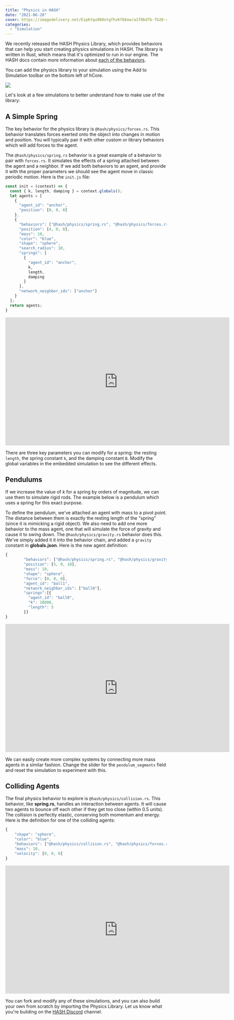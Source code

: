 ```yaml
---
title: "Physics in HASH"
date: "2021-06-28"
cover: https://imagedelivery.net/EipKtqu98OotgfhvKf6Eew/a1f0bd7b-fb28-451e-e2ef-e5a67f4e2900/public
categories: 
  - "Simulation"
---
```


We recently released the HASH Physics Library, which provides behaviors that can help you start creating physics simulations in HASH. The library is written in Rust, which means that it's optimized to run in our engine. The HASH docs contain more information about [each of the behaviors](https://docs.hash.ai/core/concepts/physics).

You can add the physics library to your simulation using the Add to Simulation toolbar on the bottom left of hCore.

![](images/image31.png)

Let's look at a few simulations to better understand how to make use of the library:

## A Simple Spring

The key behavior for the physics library is `@hash/physics/forces.rs`. This behavior translates forces exerted onto the object into changes in motion and position. You will typically pair it with other custom or library behaviors which will add forces to the agent.

The `@hash/physics/spring.rs` behavior is a great example of a behavior to pair with `forces.rs`. It simulates the effects of a spring attached between the agent and a neighbor. If we add both behaviors to an agent, and provide it with the proper parameters we should see the agent move in classic periodic motion. Here is the `init.js` file:

```javascript
const init = (context) => {
  const { k, length, damping } = context.globals();
  let agents = [
    {
      "agent_id": "anchor",
      "position": [0, 0, 0]
    },
    {
      "behaviors": ["@hash/physics/spring.rs", "@hash/physics/forces.rs"],
      "position": [4, 0, 0],
      "mass": 10,
      "color": "blue",
      "shape": "sphere",
      "search_radius": 10,
      "springs": [
        {
          "agent_id": "anchor",
          k,
          length,
          damping
        }
      ],
      "network_neighbor_ids": ["anchor"]
    }
  ];
  return agents;
}
```

<iframe src="https://core.hash.ai/embed.html?project=%40hash%2Fhanging-spring&amp;ref=stable&amp;tabs=3d" scrolling="auto" width="700" height="400" frameborder="0"></iframe>

There are three key parameters you can modify for a spring: the resting `length`, the spring constant `k`, and the damping constant `B`. Modify the global variables in the embedded simulation to see the different effects.

## Pendulums

If we increase the value of _k_ for a spring by orders of magnitude, we can use them to simulate rigid rods. The example below is a pendulum which uses a spring for this exact purpose.

To define the pendulum, we've attached an agent with mass to a pivot point. The distance between them is exactly the resting length of the "spring" (since it is mimicking a rigid object). We also need to add one more behavior to the mass agent, one that will simulate the force of gravity and cause it to swing down. The `@hash/physics/gravity.rs` behavior does this. We've simply added it it into the behavior chain, and added a `gravity` constant in **globals.json**. Here is the new agent definition:

```javascript
{
        "behaviors": ["@hash/physics/spring.rs", "@hash/physics/gravity.rs", "@hash/physics/forces.rs"],
        "position": [5, 0, 10],
        "mass": 10,
        "shape": "sphere",
        "force": [0, 0, 0],
        "agent_id": "ball1",
        "network_neighbor_ids": ["ball0"],
        "springs":[{
          "agent_id": "ball0",
          "k": 10000,
          "length": 5
        }]
}
```

<iframe src="https://core.hash.ai/embed.html?project=%40hash%2Fpendulum&amp;ref=stable&amp;tabs=3d" scrolling="auto" width="700" height="400" frameborder="0"></iframe>

We can easily create more complex systems by connecting more mass agents in a similar fashion. Change the slider for the `pendulum_segments` field and reset the simulation to experiment with this.

## Colliding Agents

The final physics behavior to explore is `@hash/physics/collision.rs`. This behavior, like **spring.rs**, handles an interaction between agents. It will cause two agents to bounce off each other if they get too close (within 0.5 units). The collision is perfectly elastic, conserving both momentum and energy. Here is the definition for one of the colliding agents:

```javascript
{
    "shape": "sphere", 
    "color": "blue",
    "behaviors": ["@hash/physics/collision.rs", "@hash/physics/forces.rs", "custom.js"],
    "mass": 10,
    "velocity": [0, 0, 0]
}
```

<iframe src="https://core.hash.ai/embed.html?project=%40hash%2Fcolliding-agents&amp;ref=stable&amp;tabs=3d" scrolling="auto" width="700" height="400" frameborder="0"></iframe>

You can fork and modify any of these simulations, and you can also build your own from scratch by importing the Physics Library. Let us know what you're building on the [HASH Discord](https://discord.gg/BPMrGAhjPh) channel.
